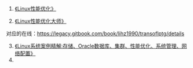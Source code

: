 1. [《Linux性能优化》](https://www.amazon.cn/dp/B072BN9G3L/ref=sr_1_1?ie=UTF8&qid=1546179306&sr=8-1&keywords=Linux%E6%80%A7%E8%83%BD%E4%BC%98%E5%8C%96)

2. [《Linux性能优化大师》](https://www.amazon.cn/dp/B011S7BYDA/ref=sr_1_2?ie=UTF8&qid=1546179306&sr=8-2&keywords=Linux%E6%80%A7%E8%83%BD%E4%BC%98%E5%8C%96)

对应的在线：https://legacy.gitbook.com/book/lihz1990/transoflptg/details

3. [《Linux系统案例精解:存储、Oracle数据库、集群、性能优化、系统管理、网络配置》](https://www.amazon.cn/dp/B0087M4Z7C/ref=sr_1_5?ie=UTF8&qid=1546179306&sr=8-5&keywords=Linux%E6%80%A7%E8%83%BD%E4%BC%98%E5%8C%96)
4. 
